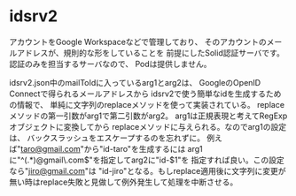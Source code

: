 # idsrv2

アカウントをGoogle Workspaceなどで管理しており、
そのアカウントのメールアドレスが、規則的な形をしていることを
前提にしたSolid認証サーバです。認証のみを担当するサーバなので、
Podは提供しません。




idsrv2.json中のmailToIdに入っているarg1とarg2は、
GoogleのOpenID Connectで得られるメールアドレスから
idsrv2で使う簡単なidを生成するための情報で、
単純に文字列のreplaceメソッドを使って実装されている。
replaceメソッドの第一引数がarg1で第二引数がarg2。
arg1は正規表現と考えてRegExpオブジェクトに変換してから
replaceメソッドに与えられる。なのでarg1の設定は、
バックスラッシュをエスケープするのを忘れずに。
例えば"taro@gmail.com"から"id-taro"を生成するには
arg1に"^(.*)@gmail\\.com$"を指定してarg2に"id-$1"を
指定すれば良い。この設定なら"jiro@gmail.com"は
"id-jiro"となる。もしreplace適用後に文字列に変更が
無い時はreplace失敗と見做して例外発生して処理を中断させる。


